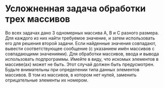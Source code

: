 # Усложненная задача обработки трех массивов
Во всех задачах дано 3 одномерных массива A, B и C разного размера. Для каждого из них найти требуемое значение, и затем использовать его для решения второй задачи. Если найденные значения  совпадают, вывести соответствующее сообщение (с указанием имён массивов с совпадающими значениями). Для обработки массивов, ввода и вывода использовать подпрограммы. Имейте в виду, что искомых элементов в массиве(ах) может не быть. Этот случай должен быть предусмотрен. Будьте внимательны при определении типа данных элементов массивов.
В том из   массивов, в котором нет нулей, заменить отрицательные элементы их номером.
